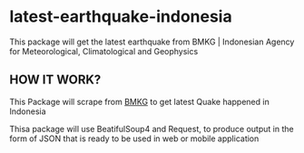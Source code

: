 # latest-earthquake-indonesia
This package will get the latest earthquake from BMKG | Indonesian Agency for Meteorological, Climatological and Geophysics 

## HOW IT WORK?
This Package will scrape from [BMKG](https://bmkg.go.id) to get latest Quake happened in Indonesia

Thisa package will use BeatifulSoup4 and Request, to produce output in the form of JSON that is ready to be used in web or mobile application


